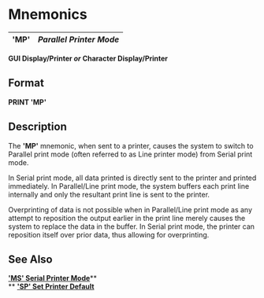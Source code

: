 # Mnemonics 

**'MP'** |  **_Parallel Printer Mode_**  
---|---  
  
**GUI Display/Printer _or_ Character Display/Printer**

##  Format

**PRINT 'MP'**

##  Description

The **'MP'** mnemonic, when sent to a printer, causes the system to switch to Parallel print mode (often referred to as Line printer mode) from Serial print mode.

In Serial print mode, all data printed is directly sent to the printer and printed immediately. In Parallel/Line print mode, the system buffers each print line internally and only the resultant print line is sent to the printer.

Overprinting of data is not possible when in Parallel/Line print mode as any attempt to reposition the output earlier in the print line merely causes the system to replace the data in the buffer. In Serial print mode, the printer can reposition itself over prior data, thus allowing for overprinting.

## See Also

[**'MS' Serial Printer Mode**](ms.md)**  
** [**'SP' Set Printer Default**](../parameters/sp.md)
